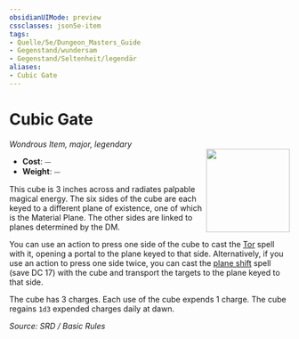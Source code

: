 ```yaml
---
obsidianUIMode: preview
cssclasses: json5e-item
tags:
- Quelle/5e/Dungeon_Masters_Guide
- Gegenstand/wundersam
- Gegenstand/Seltenheit/legendär
aliases:
- Cubic Gate
---
```

# Cubic Gate
*Wondrous Item, major, legendary*  
<img src="Gegenstände/cubic-gate.webp" align="right" width="150">

- **Cost**: ⏤
- **Weight**: ⏤

This cube is 3 inches across and radiates palpable magical energy. The six sides of the cube are each keyed to a different plane of existence, one of which is the Material Plane. The other sides are linked to planes determined by the DM.

You can use an action to press one side of the cube to cast the [Tor](Tor.md) spell with it, opening a portal to the plane keyed to that side. Alternatively, if you use an action to press one side twice, you can cast the [plane shift](Ebenenwechsel.md) spell (save DC 17) with the cube and transport the targets to the plane keyed to that side.

The cube has 3 charges. Each use of the cube expends 1 charge. The cube regains `1d3` expended charges daily at dawn.

*Source: SRD / Basic Rules*